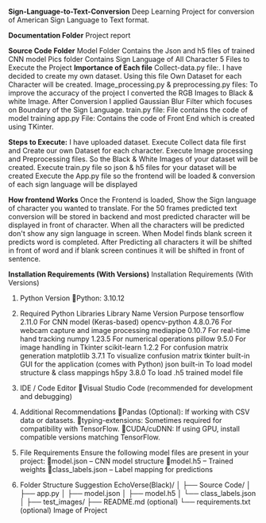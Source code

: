 **Sign-Language-to-Text-Conversion**
Deep Learning Project for conversion of American Sign Language to Text format.


**Documentation Folder**
Project report


**Source Code Folder**
Model Folder Contains the Json and h5 files of trained CNN model
Pics folder Contains Sign Language of All Character
5 Files to Execute the Project
**Importance of Each file**
Collect-data.py file:.  I have decided to create my own dataset. Using this file Own Dataset for each Character will be created.
Image_processing.py & preprocessing.py files: To improve the accuracy of the project I converted the RGB Images to Black & white Image. After Conversion I applied Gaussian Blur Filter which focuses on Boundary of the Sign Language.
train.py file: File contains the code of model training
app.py File: Contains the code of Front End which is created using TKinter.


**Steps to Execute:**
I have uploaded dataset. Execute Collect data file first and Create our own Dataset for each character.
Execute Image processing and Preprocessing files. So the Black & White Images of your dataset will be created.
Execute train.py file so json & h5 files for your dataset will be created
Execute the App.py file so the frontend will be loaded & conversion of each sign language will be displayed


**How frontend Works**
Once the Frontend is loaded,
Show the Sign language of character you wanted to translate.
For the 50 frames predicted text conversion will be stored in backend and most predicted character will be displayed in front of character.
When all the characters will be predicted don't show any sign language in screen. When Model finds blank screen it predicts word is completed.
After Predicting all characters it will be shifted in front of word and if blank screen continues it will be shifted in front of sentence.


**Installation Requirements (With Versions)**
Installation Requirements (With Versions)
1. Python Version
Python: 3.10.12

2. Required Python Libraries
Library Name	Version	Purpose
tensorflow	2.11.0	For CNN model (Keras-based)
opencv-python	4.8.0.76	For webcam capture and image processing
mediapipe	0.10.7	For real-time hand tracking
numpy	1.23.5	For numerical operations
pillow	9.5.0	For image handling in Tkinter
scikit-learn	1.2.2	For confusion matrix generation
matplotlib	3.7.1	To visualize confusion matrix
tkinter	built-in	GUI for the application (comes with Python)
json	built-in	To load model structure & class mappings
h5py	3.8.0	To load .h5 trained model file

3. IDE / Code Editor
Visual Studio Code (recommended for development and debugging)

4. Additional Recommendations
Pandas (Optional): If working with CSV data or datasets.
typing-extensions: Sometimes required for compatibility with TensorFlow.
CUDA/cuDNN: If using GPU, install compatible versions matching TensorFlow.

5. File Requirements
Ensure the following model files are present in your project:
model.json – CNN model structure
model.h5 – Trained weights
class_labels.json – Label mapping for predictions

6. Folder Structure Suggestion
EchoVerse(Black)/
│
├── Source Code/
│   ├── app.py
│   ├── model.json
│   ├── model.h5
│   └── class_labels.json
│
├── test_images/
├── README.md (optional)
└── requirements.txt (optional)
Image of Project
